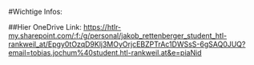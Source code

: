 #Wichtige Infos:

##Hier OneDrive Link:
https://htlr-my.sharepoint.com/:f:/g/personal/jakob_rettenberger_student_htl-rankweil_at/Epgy0tOzqD9Klj3MOyOrjcEBZPTrAc1DWSsS-6gSAQ0JUQ?email=tobias.jochum%40student.htl-rankweil.at&e=piaNid
